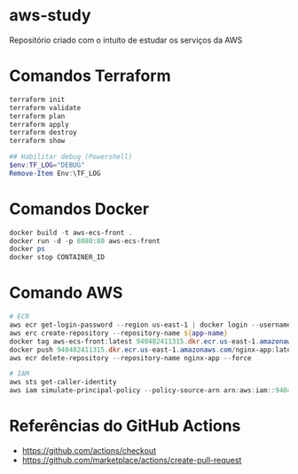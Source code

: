# aws-study
Repositório criado com o intuito de estudar os serviços da AWS

# Comandos Terraform
```powershell
terraform init
terraform validate
terraform plan
terraform apply
terraform destroy
terraform show

## Habilitar debug (Powershell)
$env:TF_LOG="DEBUG"
Remove-Item Env:\TF_LOG
```

# Comandos Docker
```powershell
docker build -t aws-ecs-front .
docker run -d -p 8080:80 aws-ecs-front
docker ps
docker stop CONTAINER_ID
```

# Comando AWS
```powershell
# ECR
aws ecr get-login-password --region us-east-1 | docker login --username AWS --password-stdin 940482411315.dkr.ecr.us-east-1.amazonaws.com
aws erc create-repository --repository-name ${app-name}
docker tag aws-ecs-front:latest 940482411315.dkr.ecr.us-east-1.amazonaws.com/nginx-app:latest
docker push 940482411315.dkr.ecr.us-east-1.amazonaws.com/nginx-app:latest
aws ecr delete-repository --repository-name nginx-app --force

# IAM
aws sts get-caller-identity
aws iam simulate-principal-policy --policy-source-arn arn:aws:iam::940482411315:user/terraform --action-names glue:CreateJob
```

# Referências do GitHub Actions
- https://github.com/actions/checkout
- https://github.com/marketplace/actions/create-pull-request